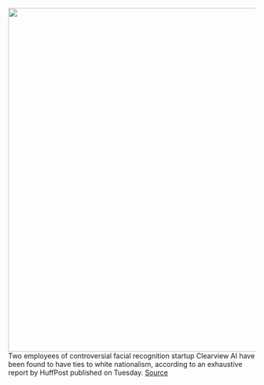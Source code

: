 <img src='https://cdn.vox-cdn.com/thumbor/iS8zpOOIS1hEY2AEa_kWpPe_1rA=/0x0:2040x1360/1200x800/filters:focal(857x517:1183x843)/cdn.vox-cdn.com/uploads/chorus_image/image/66622285/acastro_180730_1777_facial_recognition_0001.0.jpg' width='700px' /><br/>
Two employees of controversial facial recognition startup Clearview AI have been found to have ties to white nationalism, according to an exhaustive report by HuffPost published on Tuesday.
<a href='https://www.theverge.com/2020/4/8/21213357/clearview-ai-alt-right-racism-ceo-ton-that-facial-recognition'> Source <a/>